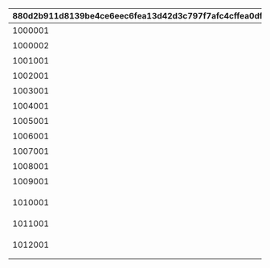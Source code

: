 |880d2b911d8139be4ce6eec6fea13d42d3c797f7afc4cffea0df206387b0c7c4|235785653cc516587b4e49a983fcbf2795a2786db3ef90ba2bbc0b89a9e69bd6|5babeb3a337a6b6e690b4d2deec9ab26e4b71f41ce6f7a15a869ccbf25ee63a0|3e4e25f3a78263776110a960a23603dd09ce91499194c3380d0d49f78178dfcd|858e4779b0e5068b72ac140e7b6773224845d8ef60dab5e21a1b7813c9b6e328|9a8fb2f6566b0f2a9c07c8ba2ac9d8a2ecc0214eadb875080ee7980742e22d6c|f2a4022f4382cd70f2a6c6c98151e483da523f179bc19a35bfb5f87c9d9ea505|830b2444c1f15389f12a44ecc418abb82362a1559196e206bd46db7ba702f9a5|
| --- | --- | --- | --- | --- | --- | --- | --- |
|1000001|1000|190801|13|我准备了各式各样的\n小游戏哦！\n要玩哪种小游戏？|0|2020-01-01 0:00:00|2099-12-31 23:59:59|
|1000002|1000|190801|13|给你介绍有趣的小游戏！\n你要玩哪种\n小游戏呢？|0|2020-01-01 0:00:00|2099-12-31 23:59:59|
|1001001|1001|190801|13|价格为{0}金币，\n正在售卖中！\n请一定要购入\n游玩哦！|0|2020-01-01 0:00:00|2099-12-31 23:59:59|
|1002001|1002|190801|12|点击活动的爱心！\n帮助静流小姐和惠理子小姐\n制作\n巧克力蛋糕吧！|0|2020-01-01 0:00:00|2099-12-31 23:59:59|
|1003001|1003|190801|11|拽着空花\n飞向更远的地方吧！\n用各种障碍让空花\n心醉神迷！|0|2020-01-01 0:00:00|2099-12-31 23:59:59|
|1004001|1004|190801|3|点击左右两边，击倒\n奄美魔物吧！\n看招！\n琉球犬大回旋踢击！|0|2020-01-01 0:00:00|2099-12-31 23:59:59|
|1005001|1005|190801|7|确定要点击屏幕\n和龙族据点的各位一起\n进行接龙对决吗？|0|2020-01-01 0:00:00|2099-12-31 23:59:59|
|1006001|1006|190801|2|点击屏幕击退那些\n迅速移动的老鼠吧！\n和干劲十足的铃一起\n保护重要的芝士吧！|0|2022-05-31 11:00:00|2099-12-31 23:59:59|
|1007001|1007|190801|4|和美里还有各位部员\n一起进行击球特训吧！\n看准时机把球打回去吧，\n目标是全垒打|0|2022-08-15 11:00:00|2099-12-31 23:59:59|
|1008001|1008|190801|6|使用慈乐之音奖章，\n获取应援周边吧！\n可以使用金币\n来兑换奖章哦。\n|0|2020-01-01 0:00:00|2099-12-31 23:59:59|
|1009001|1009|190801|13|吃过的布丁就在\n布丁笔记中确认吧！\n布丁的材料\n可以用金币来购买。|0|2020-01-01 0:00:00|2099-12-31 23:59:59|
|1010001|1010|190801|4|通过团队合作来挑战谜题吧！\n是要单独测试自己的实力，\n还是要和伙伴们组队\n游玩，请选择喜欢的模式吧♪|0|2020-01-01 0:00:00|2099-12-31 23:59:59|
|1011001|1011|190801|6|突破三轮比赛，\n以综合第一名为目标加油吧！\n要多多关注参赛者们\n以及GP的特征♪|0|2022-07-18 15:00:00|2030-04-01 14:00:00|
|1012001|1012|190801|6|和凯露小姐还有铃奈小姐\n一起用猜谜来学习吧！\n在放学后的教室里两人独处……\n让人有些心跳加速呢♪|0|2023-09-18 15:00:00|2030-04-01 14:00:00|